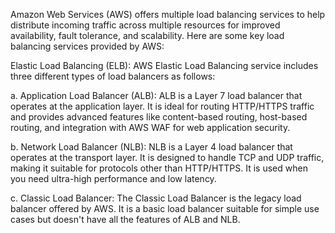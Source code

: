 
Amazon Web Services (AWS) offers multiple load balancing services to help distribute incoming traffic across multiple resources for improved availability, fault tolerance, and scalability. Here are some key load balancing services provided by AWS:

Elastic Load Balancing (ELB):
AWS Elastic Load Balancing service includes three different types of load balancers as follows:

a. Application Load Balancer (ALB):
ALB is a Layer 7 load balancer that operates at the application layer. It is ideal for routing HTTP/HTTPS traffic and provides advanced features like content-based routing, host-based routing, and integration with AWS WAF for web application security.

b. Network Load Balancer (NLB):
NLB is a Layer 4 load balancer that operates at the transport layer. It is designed to handle TCP and UDP traffic, making it suitable for protocols other than HTTP/HTTPS. It is used when you need ultra-high performance and low latency.

c. Classic Load Balancer:
The Classic Load Balancer is the legacy load balancer offered by AWS. It is a basic load balancer suitable for simple use cases but doesn't have all the features of ALB and NLB.
